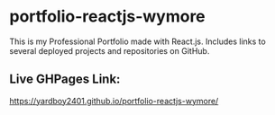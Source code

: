 # portfolio-reactjs-wymore
This is my Professional Portfolio made with React.js. Includes links to several deployed projects and repositories on GitHub.

## Live GHPages Link:
https://yardboy2401.github.io/portfolio-reactjs-wymore/
